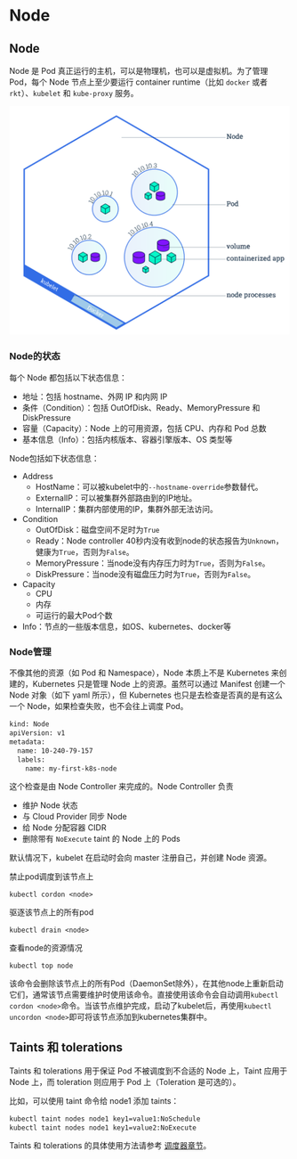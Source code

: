 # Node

## Node <a id="node"></a>

 Node 是 Pod 真正运行的主机，可以是物理机，也可以是虚拟机。为了管理 Pod，每个 Node 节点上至少要运行 container runtime（比如 `docker` 或者 `rkt`）、`kubelet` 和 `kube-proxy` 服务。

![](../../.gitbook/assets/image%20%2857%29.png)

### Node的状态 <a id="node&#x7684;&#x72B6;&#x6001;"></a>

每个 Node 都包括以下状态信息：

* 地址：包括 hostname、外网 IP 和内网 IP
* 条件（Condition）：包括 OutOfDisk、Ready、MemoryPressure 和 DiskPressure
* 容量（Capacity）：Node 上的可用资源，包括 CPU、内存和 Pod 总数
* 基本信息（Info）：包括内核版本、容器引擎版本、OS 类型等

Node包括如下状态信息：

* Address
  * HostName：可以被kubelet中的`--hostname-override`参数替代。
  * ExternalIP：可以被集群外部路由到的IP地址。
  * InternalIP：集群内部使用的IP，集群外部无法访问。
* Condition
  * OutOfDisk：磁盘空间不足时为`True`
  * Ready：Node controller 40秒内没有收到node的状态报告为`Unknown`，健康为`True`，否则为`False`。
  * MemoryPressure：当node没有内存压力时为`True`，否则为`False`。
  * DiskPressure：当node没有磁盘压力时为`True`，否则为`False`。
* Capacity
  * CPU
  * 内存
  * 可运行的最大Pod个数
* Info：节点的一些版本信息，如OS、kubernetes、docker等

### Node管理 <a id="node&#x7BA1;&#x7406;"></a>

不像其他的资源（如 Pod 和 Namespace），Node 本质上不是 Kubernetes 来创建的，Kubernetes 只是管理 Node 上的资源。虽然可以通过 Manifest 创建一个 Node 对象（如下 yaml 所示），但 Kubernetes 也只是去检查是否真的是有这么一个 Node，如果检查失败，也不会往上调度 Pod。

```text
kind: Node
apiVersion: v1
metadata:
  name: 10-240-79-157
  labels:
    name: my-first-k8s-node
```

这个检查是由 Node Controller 来完成的。Node Controller 负责

* 维护 Node 状态
* 与 Cloud Provider 同步 Node
* 给 Node 分配容器 CIDR
* 删除带有 `NoExecute` taint 的 Node 上的 Pods

默认情况下，kubelet 在启动时会向 master 注册自己，并创建 Node 资源。

禁止pod调度到该节点上

```text
kubectl cordon <node>
```

驱逐该节点上的所有pod

```text
kubectl drain <node>
```

查看node的资源情况

```text
kubectl top node
```

该命令会删除该节点上的所有Pod（DaemonSet除外），在其他node上重新启动它们，通常该节点需要维护时使用该命令。直接使用该命令会自动调用`kubectl cordon <node>`命令。当该节点维护完成，启动了kubelet后，再使用`kubectl uncordon <node>`即可将该节点添加到kubernetes集群中。

## Taints 和 tolerations <a id="taints-he-tolerations"></a>

Taints 和 tolerations 用于保证 Pod 不被调度到不合适的 Node 上，Taint 应用于 Node 上，而 toleration 则应用于 Pod 上（Toleration 是可选的）。

比如，可以使用 taint 命令给 node1 添加 taints：

```text
kubectl taint nodes node1 key1=value1:NoSchedule
kubectl taint nodes node1 key1=value2:NoExecute
```

Taints 和 tolerations 的具体使用方法请参考 [调度器章节](https://kubernetes.feisky.xyz/he-xin-yuan-li/index-1/scheduler#Taints%20%E5%92%8C%20tolerations)。

